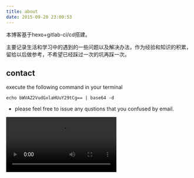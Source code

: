 ```yaml
---
title: about
date: 2015-09-20 23:00:53
---
```



本博客基于hexo+gitlab-ci/cd搭建。

主要记录生活和学习中的遇到的一些问题以及解决办法，作为经验和知识的积累，留给以后做参考，不希望已经踩过一次的坑再踩一次。

## contact ##

execute the following command in your terminal
```
echo bWVAZ2VudGxlaHUuY29tCg== | base64 -d
```

- please feel free to issue any qustions that you confused by email.



<video controls> <!--width="850" height="637"-->
  <source src="https://res.cloudinary.com/akame-moe/video/upload/v1618428214/yuanbingyan.mp4" type="video/mp4">
  Your browser does not support the video tag.
</video>
